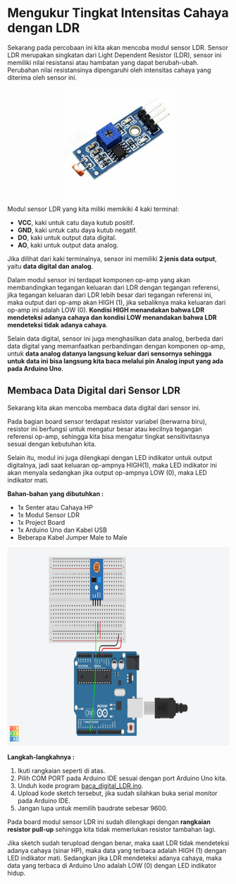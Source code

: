 # Mengukur Tingkat Intensitas Cahaya dengan LDR

Sekarang pada percobaan ini kita akan mencoba modul sensor LDR. Sensor LDR merupakan singkatan dari Light Dependent Resistor (LDR), sensor ini memiliki nilai resistansi atau hambatan yang dapat berubah-ubah. Perubahan nilai resistansinya dipengaruhi oleh intensitas cahaya yang diterima oleh sensor ini. 

<p align="center">
<img src="/Gambar/modul-sensor-ldr.jpg" height="250">
</p>

Modul sensor LDR yang kita miliki memikiki 4 kaki terminal:
* **VCC**, kaki untuk catu daya kutub positif.
* **GND**, kaki untuk catu daya kutub negatif.
* **DO**, kaki untuk output data digital.
* **AO**, kaki untuk output data analog.

Jika dilihat dari kaki terminalnya, sensor ini memiliki **2 jenis data output**, yaitu **data digital dan analog**.

Dalam modul sensor ini terdapat komponen op-amp yang akan membandingkan tegangan keluaran dari LDR dengan tegangan referensi, jika tegangan keluaran dari LDR lebih besar dari tegangan referensi ini, maka output dari op-amp akan HIGH (1), jika sebaliknya maka keluaran dari op-amp ini adalah LOW (0). **Kondisi HIGH menandakan bahwa LDR mendeteksi adanya cahaya dan kondisi LOW menandakan bahwa LDR mendeteksi tidak adanya cahaya**.

Selain data digital, sensor ini juga menghasilkan data analog, berbeda dari data digital yang memanfaatkan perbandingan dengan komponen op-amp, untuk **data analog datanya langsung keluar dari sensornya sehingga untuk data ini bisa langsung kita baca melalui pin Analog input yang ada pada Arduino Uno**.

## Membaca Data Digital dari Sensor LDR

Sekarang kita akan mencoba membaca data digital dari sensor ini. 

Pada bagian board sensor terdapat resistor variabel (berwarna biru), resistor ini berfungsi untuk mengatur besar atau kecilnya tegangan referensi op-amp, sehingga kita bisa mengatur tingkat sensitivitasnya sesuai dengan kebutuhan kita.

Selain itu, modul ini juga dilengkapi dengan LED indikator untuk output digitalnya, jadi saat keluaran op-ampnya HIGH(1), maka LED indikator ini akan menyala sedangkan jika output op-ampnya LOW (0), maka LED indikator mati.

**Bahan-bahan yang dibutuhkan :**
* 1x Senter atau Cahaya HP
* 1x Modul Sensor LDR
* 1x Project Board
* 1x Arduino Uno dan Kabel USB
* Beberapa Kabel Jumper Male to Male

<p align="center">
<img src="/Gambar/rangkaian-sensor-ldr-digital.png" height="450">
</p>

**Langkah-langkahnya :**
1. Ikuti rangkaian seperti di atas.
2. Pilih COM PORT pada Arduino IDE sesuai dengan port Arduino Uno kita.
3. Unduh kode program [baca_digital_LDR.ino](https://github.com/userdw/Trainer_Mikrokontroler_Arduino/blob/main/D_Belajar%20Menggunakan%20Sensor/02_Mengukur%20Tingkat%20Intensitas%20Cahaya%20dengan%20LDR/baca_digital_LDR.ino).
4. Upload kode sketch tersebut, jika sudah silahkan buka serial monitor pada Arduino IDE.
5. Jangan lupa untuk memilih baudrate sebesar 9600.

Pada board modul sensor LDR ini sudah dilengkapi dengan **rangkaian resistor pull-up** sehingga kita tidak memerlukan resistor tambahan lagi.

Jika sketch sudah terupload dengan benar, maka saat LDR tidak mendeteksi adanya cahaya (sinar HP), maka data yang terbaca adalah HIGH (1) dengan LED indikator mati. Sedangkan jika LDR mendeteksi adanya cahaya, maka data yang terbaca di Arduino Uno adalah LOW (0) dengan LED indikator hidup.




